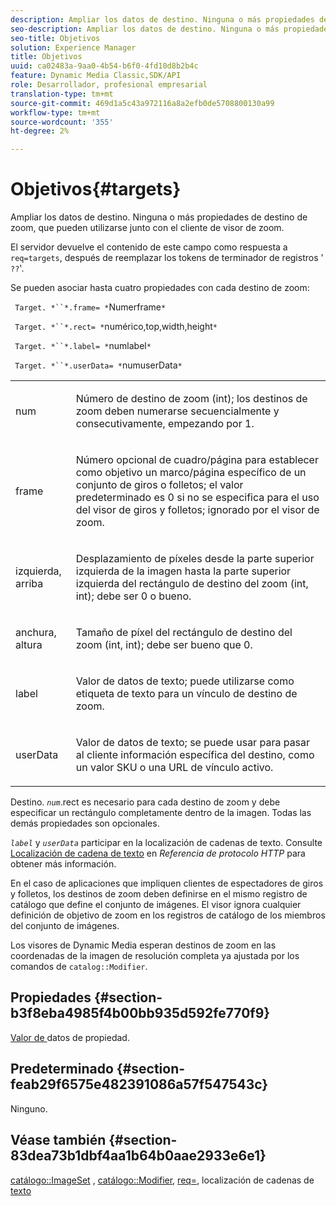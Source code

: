 ```yaml
---
description: Ampliar los datos de destino. Ninguna o más propiedades de destino de zoom, que pueden utilizarse junto con el cliente de visor de zoom.
seo-description: Ampliar los datos de destino. Ninguna o más propiedades de destino de zoom, que pueden utilizarse junto con el cliente de visor de zoom.
seo-title: Objetivos
solution: Experience Manager
title: Objetivos
uuid: ca02483a-9aa0-4b54-b6f0-4fd10d8b2b4c
feature: Dynamic Media Classic,SDK/API
role: Desarrollador, profesional empresarial
translation-type: tm+mt
source-git-commit: 469d1a5c43a972116a8a2efb0de5708800130a99
workflow-type: tm+mt
source-wordcount: '355'
ht-degree: 2%

---
```



# Objetivos{#targets}

Ampliar los datos de destino. Ninguna o más propiedades de destino de zoom, que pueden utilizarse junto con el cliente de visor de zoom.

El servidor devuelve el contenido de este campo como respuesta a `req=targets`, después de reemplazar los tokens de terminador de registros &#39; `??`&#39;.

Se pueden asociar hasta cuatro propiedades con cada destino de zoom:

` Target. *``*.frame= *`Numerframe`*`

` Target. *``*.rect= *`numérico,top,width,height`*`

` Target. *``*.label= *`numlabel`*`

` Target. *``*.userData= *`numuserData`*`

<table id="simpletable_4C20157A7A444DEB9959B335CAFBAEC8"> 
 <tr class="strow"> 
  <td class="stentry"> <p> <span class="codeph"> <span class="varname"> num  </span> </span> </p> </td> 
  <td class="stentry"> <p>Número de destino de zoom (int); los destinos de zoom deben numerarse secuencialmente y consecutivamente, empezando por 1. </p> </td> 
 </tr> 
 <tr class="strow"> 
  <td class="stentry"> <p> <span class="codeph"> <span class="varname"> frame  </span> </span> </p> </td> 
  <td class="stentry"> <p>Número opcional de cuadro/página para establecer como objetivo un marco/página específico de un conjunto de giros o folletos; el valor predeterminado es 0 si no se especifica para el uso del visor de giros y folletos; ignorado por el visor de zoom. </p> </td> 
 </tr> 
 <tr class="strow"> 
  <td class="stentry"> <p> <span class="codeph"> <span class="varname"> izquierda, arriba  </span> </span> </p> </td> 
  <td class="stentry"> <p>Desplazamiento de píxeles desde la parte superior izquierda de la imagen hasta la parte superior izquierda del rectángulo de destino del zoom (int, int); debe ser 0 o bueno. </p> </td> 
 </tr> 
 <tr class="strow"> 
  <td class="stentry"> <p> <span class="codeph"> <span class="varname"> anchura, altura  </span> </span> </p> </td> 
  <td class="stentry"> <p>Tamaño de píxel del rectángulo de destino del zoom (int, int); debe ser bueno que 0. </p> </td> 
 </tr> 
 <tr class="strow"> 
  <td class="stentry"> <p> <span class="codeph"> <span class="varname"> label  </span> </span> </p> </td> 
  <td class="stentry"> <p>Valor de datos de texto; puede utilizarse como etiqueta de texto para un vínculo de destino de zoom. </p> </td> 
 </tr> 
 <tr class="strow"> 
  <td class="stentry"> <p> <span class="codeph"> <span class="varname"> userData  </span> </span> </p> </td> 
  <td class="stentry"> <p>Valor de datos de texto; se puede usar para pasar al cliente información específica del destino, como un valor SKU o una URL de vínculo activo. </p> </td> 
 </tr> 
</table>

Destino. *`num`*.rect es necesario para cada destino de zoom y debe especificar un rectángulo completamente dentro de la imagen. Todas las demás propiedades son opcionales.

*`label`* y  *`userData`* participar en la localización de cadenas de texto. Consulte [Localización de cadena de texto](/help/aem-is-ir-api/is-api/http-ref/image-serving-api-ref/c-http-protocol-reference/c-syntax-and-features/r-text-string-localization.md) en *Referencia de protocolo HTTP* para obtener más información.

En el caso de aplicaciones que impliquen clientes de espectadores de giros y folletos, los destinos de zoom deben definirse en el mismo registro de catálogo que define el conjunto de imágenes. El visor ignora cualquier definición de objetivo de zoom en los registros de catálogo de los miembros del conjunto de imágenes.

Los visores de Dynamic Media esperan destinos de zoom en las coordenadas de la imagen de resolución completa ya ajustada por los comandos de `catalog::Modifier`.

## Propiedades {#section-b3f8eba4985f4b00bb935d592fe770f9}

[Valor de ](/help/aem-is-ir-api/is-api/image-catalog/image-serving-api-ref/c-image-catalog-reference/c-overview/c-common-data-types/r-property-data.md) datos de propiedad.

## Predeterminado {#section-feab29f6575e482391086a57f547543c}

Ninguno.

## Véase también {#section-83dea73b1dbf4aa1b64b0aae2933e6e1}

[catálogo::ImageSet](../../../../../../is-api/image-catalog/image-serving-api-ref/c-image-catalog-reference/c-image-svg-data-reference/c-image-data-reference/r-imageset-cat.md#reference-4764d347afd64afdaede9a74c7565256) ,  [catálogo::Modifier](../../../../../../is-api/image-catalog/image-serving-api-ref/c-image-catalog-reference/c-image-svg-data-reference/c-image-data-reference/r-modifier-cat.md#reference-d2c6884b3a2248fab81a112d27969834),  [req=](/help/aem-is-ir-api/is-api/http-ref/image-serving-api-ref/c-http-protocol-reference/c-command-reference/r-req/r-req.md), localización de cadenas de  [texto](/help/aem-is-ir-api/is-api/http-ref/image-serving-api-ref/c-http-protocol-reference/c-syntax-and-features/r-text-string-localization.md)
